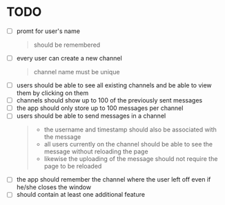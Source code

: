 # TODO

* [ ] promt for user's name 
    > should be remembered
* [ ] every user can create a new channel
    > channel name must be unique
* [ ] users should be able to see all existing channels and be able to view them by clicking on them
* [ ] channels should show up to 100 of the previously sent messages
* [ ] the app should only store up to 100 messages per channel
* [ ] users should be able to send messages in a channel
    > - the username and timestamp should also be associated with the message
    > - all users currently on the channel should be able to see the message without reloading the page
    > - likewise the uploading of the message should not require the page to be reloaded
* [ ] the app should remember the channel where the user left off even if he/she closes the window
* [ ] should contain at least one additional feature
